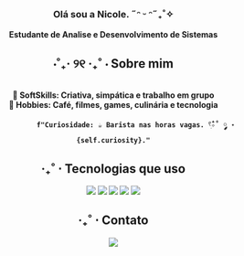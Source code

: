 
<div align="center">
<h3 align="center"> Olá sou a Nicole. ˶ᵔ ᵕ ᵔ˶₊˚✧ </h3>
<strong>  Estudante de Analise e Desenvolvimento de Sistemas

## <div align="center">⋅˚₊‧ ୨୧ ‧₊˚ ⋅ Sobre mim</div>  
<div align="center">
    <br>
  🫧 <strong>SoftSkills:</strong> Criativa, simpática e trabalho em grupo  
  <br>
  🌿 <strong>Hobbies:</strong> Café, filmes, games, culinária e tecnologia  
  <br>
<p>
</p>
    
               f"Curiosidade: ☕️ Barista nas horas vagas. 𓍢ִ໋✧˚ ༘ ⋆   {self.curiosity}."




## ‧₊˚ ⋅ Tecnologias que uso  
<p align="center">
  <img src="https://img.shields.io/badge/-HTML5-orange?style=flat-square&logo=html5&logoColor=white">
  <img src="https://img.shields.io/badge/-CSS3-blue?style=flat-square&logo=css3&logoColor=white">
  <img src="https://img.shields.io/badge/-JavaScript-yellow?style=flat-square&logo=javascript&logoColor=white">
  <img src="https://img.shields.io/badge/-Python-3776AB?style=flat-square&logo=python&logoColor=white">
  <img src="https://img.shields.io/badge/-React-61DAFB?style=flat-square&logo=react&logoColor=white">


</p>

## ‧₊˚ ⋅ Contato  
<p align="center">
  <a href="https://www.linkedin.com/in/seu-perfil">
    <img src="https://img.shields.io/badge/-LinkedIn-blue?style=flat-square&logo=linkedin">
  </a>
</p>

